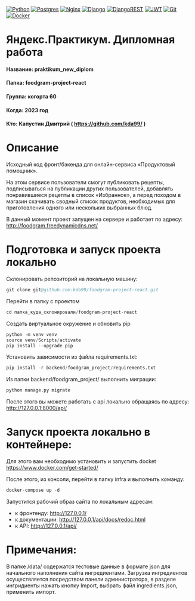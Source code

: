 [![Python](https://img.shields.io/badge/python-3670A0?style=for-the-badge&logo=python&logoColor=ffdd54)](https://www.python.org) [![Postgres](https://img.shields.io/badge/postgres-%23316192.svg?style=for-the-badge&logo=postgresql&logoColor=white)](https://www.postgresql.org) [![Nginx](https://img.shields.io/badge/nginx-%23009639.svg?style=for-the-badge&logo=nginx&logoColor=white)](https://nginx.org) [![Django](https://img.shields.io/badge/django-%23092E20.svg?style=for-the-badge&logo=django&logoColor=white)](https://www.djangoproject.com) [![DjangoREST](https://img.shields.io/badge/DJANGO-REST-ff1709?style=for-the-badge&logo=django&logoColor=white&color=ff1709&labelColor=gray)](https://www.django-rest-framework.org) [![JWT](https://img.shields.io/badge/JWT-black?style=for-the-badge&logo=JSON%20web%20tokens)](https://django-rest-framework-simplejwt.readthedocs.io/en/latest/)  [![Git](https://img.shields.io/badge/git-%23F05033.svg?style=for-the-badge&logo=git&logoColor=white)](https://github.com) [![Docker](https://img.shields.io/badge/docker-%230db7ed.svg?style=for-the-badge&logo=docker&logoColor=white)](https://www.docker.com)

# Яндекс.Практикум. Дипломная работа

#### Название: praktikum_new_diplom
#### Папка: foodgram-project-react
#### Группа: когорта 60
#### Когда: 2023 год
#### Кто: Капустин Дмитрий ( https://github.com/kda99/ )

# Описание

Исходный код фронт/бэкенда для онлайн-сервиса «Продуктовый помощник».

На этом сервисе пользователи смогут публиковать рецепты, подписываться на публикации других пользователей, добавлять понравившиеся рецепты в список «Избранное», а перед походом в магазин скачивать сводный список продуктов, необходимых для приготовления одного или нескольких выбранных блюд.

В данный момент проект запущен на сервере и работает по адресу: http://foodgram.freedynamicdns.net/

# Подготовка и запуск проекта локально

Склонировать репозиторий на локальную машину:
```s
git clone git@github.com:kda99/foodgram-project-react.git
```
Перейти в папку с проектом
```s
cd папка_куда_склонировали/foodgram-project-react
```
Создать виртуальное окружение и обновить pip
```s
python -m venv venv
source venv/Scripts/activate
pip install --upgrade pip
```
Установить зависимости из файла requirements.txt:

```s
pip install -r backend/foodgram_project/requirements.txt
```

Из папки backend/foodgram_project/ выполнить миграции:

```s
python manage.py migrate
```
После этого вы можете работать с api локально обращаясь по адресу: http://127.0.0.1:8000/api/

# Запуск проекта локально в контейнере:

Для этого вам необходимо установить и запустить docket  https://www.docker.com/get-started/

После этого, из консоли, перейти в папку infra и выполнить команду:
```s
docker-compose up -d
```
Запустится рабочий образ сайта по локальным адресам:
- к фронтенду: http://127.0.0.1/
- к документации: http://127.0.0.1/api/docs/redoc.html
- к API: http://127.0.0.1/api/

# Примечания:
В папке /data/ содержатся тестовые данные в формате json для начального наполнения сайта ингредиентами. Загрузка ингредиентов осуществляется посредством  панели администратора, в разделе ингридиенты нажать кнопку Import, выбрать файл ingredients.json, применить импорт.
